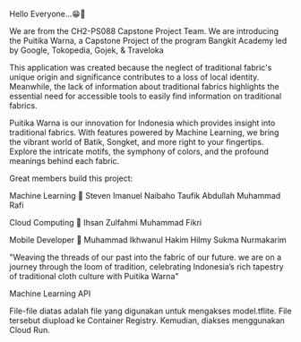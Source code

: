 Hello Everyone...😁👋

We are from the CH2-PS088 Capstone Project Team. We are introducing the Puitika Warna, a Capstone Project of the program Bangkit Academy led by Google, Tokopedia, Gojek, & Traveloka

This application was created because the neglect of traditional fabric's unique origin and significance contributes to a loss of local identity. Meanwhile, the lack of information about traditional fabrics highlights the essential need for accessible tools to easily find information on traditional fabrics.

Puitika Warna is our innovation for Indonesia which provides insight into traditional fabrics. With features powered by Machine Learning, we bring the vibrant world of Batik, Songket, and more right to your fingertips. Explore the intricate motifs, the symphony of colors, and the profound meanings behind each fabric.

Great members build this project:

Machine Learning 🤖 Steven Imanuel Naibaho Taufik Abdullah Muhammad Rafi

Cloud Computing 💽 Ihsan Zulfahmi Muhammad Fikri

Mobile Developer 📲 Muhammad Ikhwanul Hakim Hilmy Sukma Nurmakarim

"Weaving the threads of our past into the fabric of our future. we are on a journey through the loom of tradition, celebrating Indonesia’s rich tapestry of traditional cloth culture with Puitika Warna"


Machine Learning API

File-file diatas adalah file yang digunakan untuk mengakses model.tflite. File tersebut diupload ke Container Registry. Kemudian, diakses menggunakan Cloud Run.
